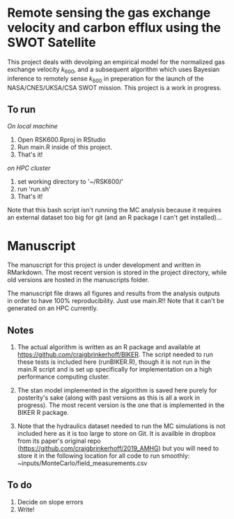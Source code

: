 # Remote sensing the gas exchange velocity and carbon efflux using the SWOT Satellite

This project deals with devolping an empirical model for the normalized gas exchange velocity $k_{600}$, and a subsequent algorithm which uses Bayesian inference to remotely sense $k_{600}$ in preperation for the launch of the NASA/CNES/UKSA/CSA SWOT mission. This project is a work in progress.

## To run
*On local machine*
1) Open RSK600.Rproj in RStudio
2) Run main.R inside of this project.
3) That's it!

*on HPC cluster*
1) set working directory to '~/RSK600/'
2) run 'run.sh'
3) That's it!

Note that this bash script isn't running the MC analysis because it requires an external dataset too big for git (and an R package I can't get installed)...

# Manuscript
The manuscript for this project is under development and written in RMarkdown. The most recent version is stored in the project directory, while old versions are hosted in the manuscripts folder.

The manuscript file draws all figures and results from the analysis outputs in order to have 100% reproducibility. Just use main.R!! Note that it can't be generated on an HPC currently.

## Notes
1) The actual algorithm is written as an R package and available at https://github.com/craigbrinkerhoff/BIKER. The script needed to run these tests is included here (runBIKER.R), though it is not run in the main.R script and is set up specifically for implementation on a high performance computing cluster.

2) The stan model implemented in the algorithm is saved here purely for posterity's sake (along with past versions as this is all a work in progress). The most recent version is the one that is implemented in the BIKER R package.

3) Note that the hydraulics dataset needed to run the MC simulations is not included here as it is too large to store on Git. It is availble in dropbox from its paper's original repo (https://github.com/craigbrinkerhoff/2019_AMHG) but you will need to store it in the following location for all code to run smoothly: ~inputs/MonteCarlo/field_measurements.csv

## To do
1) Decide on slope errors
2) Write!